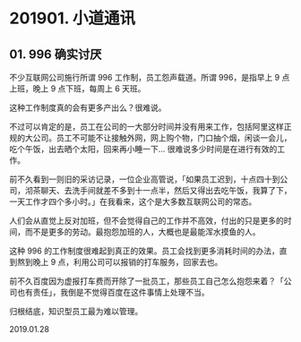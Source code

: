 # 201901. 小道通讯

## 01. 996 确实讨厌

不少互联网公司施行所谓 996 工作制，员工怨声载道。所谓 996，是指早上 9 点上班，晚上 9 点下班，每周上 6 天班。

这种工作制度真的会有更多产出么？很难说。

不过可以肯定的是，员工在公司的一大部分时间并没有用来工作，包括阿里这样正规的大公司。员工不可能不让接触外网，网上购个物，门口抽个烟，闲谈一会儿，吃个午饭，出去晒个太阳，回来再小睡一下… 很难说多少时间是在进行有效的工作。

前不久看到一则旧的采访记录，一位企业高管说，「如果员工迟到，十点四十到公司，沏茶聊天、去洗手间就差不多到十一点半，然后又得出去吃午饭，我算了下，一天工作才四个多小时。」在我看来，这个是大多数互联网公司的常态。

人们会从直觉上反对加班，但不会觉得自己的工作并不高效，付出的只是更多的时间，而不是更多的劳动。最抱怨加班的人，大概也是最能浑水摸鱼的人。

这种 996 的工作制度很难起到真正的效果。员工会找到更多消耗时间的办法，直到熬到晚上 9 点，利用公司可以报销的打车服务，回家去也。

前不久百度因为虚报打车费而开除了一批员工，那些员工自己怎么抱怨来着？「公司也有责任」，我倒是不觉得百度在这件事情上处理不当。

归根结底，知识型员工最为难以管理。

2019.01.28

